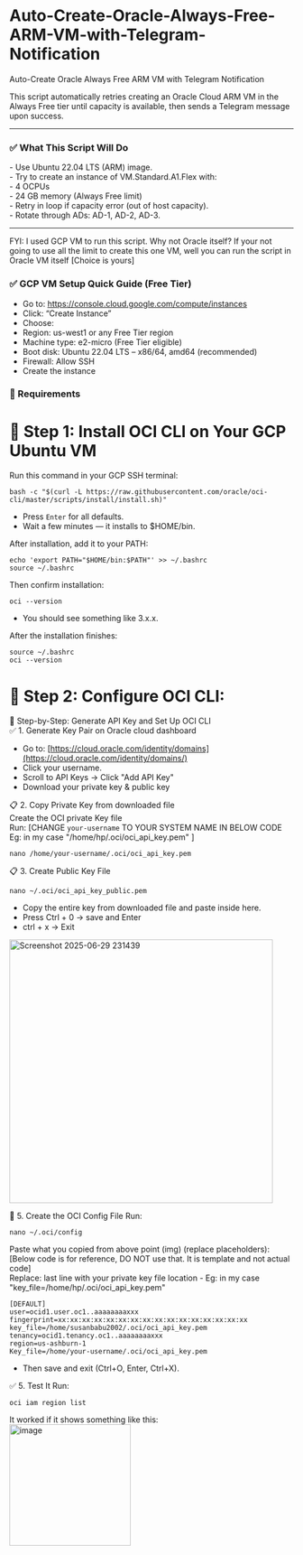 # Auto-Create-Oracle-Always-Free-ARM-VM-with-Telegram-Notification
Auto-Create Oracle Always Free ARM VM with Telegram Notification

This script automatically retries creating an Oracle Cloud ARM VM in the Always Free tier until capacity is available, then sends a Telegram message upon success.
<hr>
<h3>✅ What This Script Will Do </h3> 
   - Use Ubuntu 22.04 LTS (ARM) image. <br>
    - Try to create an instance of VM.Standard.A1.Flex with: <br>
        - 4 OCPUs <br>
        - 24 GB memory (Always Free limit) <br>
    - Retry in loop if capacity error (out of host capacity). <br>
    - Rotate through ADs: AD-1, AD-2, AD-3. <br>

<hr>

FYI: I used GCP VM to run this script. Why not Oracle itself? If your not going to use all the limit to create this one VM, well you can run the script in Oracle VM itself [Choice is yours] <br>

<h3>
  
✅ GCP VM Setup Quick Guide (Free Tier) <br></h3>
- Go to: https://console.cloud.google.com/compute/instances <br>
- Click: “Create Instance” <br>
- Choose: <br>
- Region: us-west1 or any Free Tier region <br>
- Machine type: e2-micro (Free Tier eligible) <br>
- Boot disk: Ubuntu 22.04 LTS – x86/64, amd64 (recommended) <br>
- Firewall: Allow SSH <br>
- Create the instance <br>


<h3>🧱 Requirements </h3>

# 🧰 Step 1: Install OCI CLI on Your GCP Ubuntu VM 
Run this command in your GCP SSH terminal:


```
bash -c "$(curl -L https://raw.githubusercontent.com/oracle/oci-cli/master/scripts/install/install.sh)"
```
- Press `Enter` for all defaults.
- Wait a few minutes — it installs to $HOME/bin.

After installation, add it to your PATH:
```
echo 'export PATH="$HOME/bin:$PATH"' >> ~/.bashrc
source ~/.bashrc
```
Then confirm installation:
```
oci --version
```
- You should see something like 3.x.x. <br>

After the installation finishes:
```
source ~/.bashrc
oci --version
```
# 🧰 Step 2: Configure OCI CLI:
🔑 Step-by-Step: Generate API Key and Set Up OCI CLI <br>
✅ 1. Generate Key Pair on Oracle cloud dashboard <br>
- Go to: [https://cloud.oracle.com/identity/domains](https://cloud.oracle.com/identity/domains/)
- Click your username.
- Scroll to API Keys → Click "Add API Key"
- Download your private key & public key

📋 2. Copy Private Key from downloaded file <br>
Create the OCI private Key file <br>
Run: [CHANGE `your-username` TO YOUR SYSTEM NAME IN BELOW CODE Eg: in my case "/home/hp/.oci/oci_api_key.pem" ]

```
nano /home/your-username/.oci/oci_api_key.pem
```

📋 3. Create Public Key File<br>
```
nano ~/.oci/oci_api_key_public.pem
```
- Copy the entire key from downloaded file and paste inside here.
- Press Ctrl + 0 -> save and Enter
- ctrl + x -> Exit

<img width="467" alt="Screenshot 2025-06-29 231439" src="https://github.com/user-attachments/assets/4dee768d-9e5d-42a4-b662-db56475dd3ee" />
<br>

📝 5. Create the OCI Config File
Run:
```
nano ~/.oci/config
```

Paste what you copied from above point (img) (replace placeholders): <br>
[Below code is for reference, DO NOT use that. It is template and not actual code] <br>
Replace: last line with your private key file location - Eg: in my case "key_file=/home/hp/.oci/oci_api_key.pem"
```
[DEFAULT]
user=ocid1.user.oc1..aaaaaaaaxxx
fingerprint=xx:xx:xx:xx:xx:xx:xx:xx:xx:xx:xx:xx:xx:xx:xx:xx
key_file=/home/susanbabu2002/.oci/oci_api_key.pem
tenancy=ocid1.tenancy.oc1..aaaaaaaaxxx
region=us-ashburn-1
Key_file=/home/your-username/.oci/oci_api_key.pem
```
- Then save and exit (Ctrl+O, Enter, Ctrl+X).

✅ 5. Test It
Run:
```
oci iam region list
```
It worked if it shows something like this: <br>
<img width="215" alt="image" src="https://github.com/user-attachments/assets/6d52809b-9fa0-4a53-a693-457a57690f9f" />


